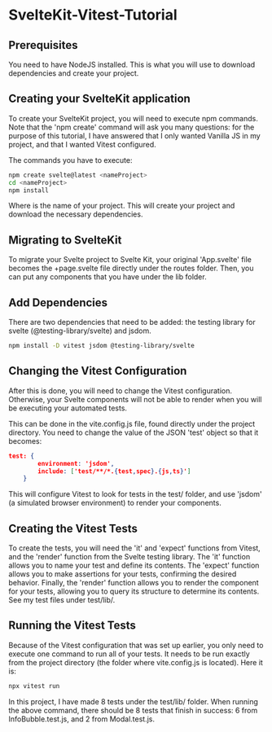 
# SvelteKit-Vitest-Tutorial

## Prerequisites

You need to have NodeJS installed. This is what you will use to download dependencies and create your project.

## Creating your SvelteKit application

To create your SvelteKit project, you will need to execute npm commands. Note that the 'npm create' command will ask you many questions: for the purpose of this tutorial, I have answered that I only wanted Vanilla JS in my project, and that I wanted Vitest configured.

The commands you have to execute:
```bash
npm create svelte@latest <nameProject>
cd <nameProject>
npm install
```
Where <nameProject> is the name of your project. This will create your project and download the necessary dependencies.

## Migrating to SvelteKit

To migrate your Svelte project to Svelte Kit, your original 'App.svelte' file becomes the +page.svelte file directly under the routes folder. Then, you can put any components that you have under the lib folder.

## Add Dependencies

There are two dependencies that need to be added: the testing library for svelte (@testing-library/svelte) and jsdom.
```bash
npm install -D vitest jsdom @testing-library/svelte
```

## Changing the Vitest Configuration

After this is done, you will need to change the Vitest configuration. Otherwise, your Svelte components will not be able to render when you will be executing your automated tests.

This can be done in the vite.config.js file, found directly under the project directory. You need to change the value of the JSON 'test' object so that it becomes:
```json
test: {
		environment: 'jsdom',
		include: ['test/**/*.{test,spec}.{js,ts}']
	}
```

This will configure Vitest to look for tests in the test/ folder, and use 'jsdom' (a simulated browser environment) to render your components.

## Creating the Vitest Tests

To create the tests, you will need the 'it' and 'expect' functions from Vitest, and the 'render' function from the Svelte testing library. The 'it' function allows you to name your test and define its contents. The 'expect' function allows you to make assertions for your tests, confirming the desired behavior. Finally, the 'render' function allows you to render the component for your tests, allowing you to query its structure to determine its contents. See my test files under test/lib/.

## Running the Vitest Tests

Because of the Vitest configuration that was set up earlier, you only need to execute one command to run all of your tests. It needs to be run exactly from the project directory (the folder where vite.config.js is located). Here it is:
```bash
npx vitest run
```

In this project, I have made 8 tests under the test/lib/ folder. When running the above command, there should be 8 tests that finish in success: 6 from InfoBubble.test.js, and 2 from Modal.test.js.
